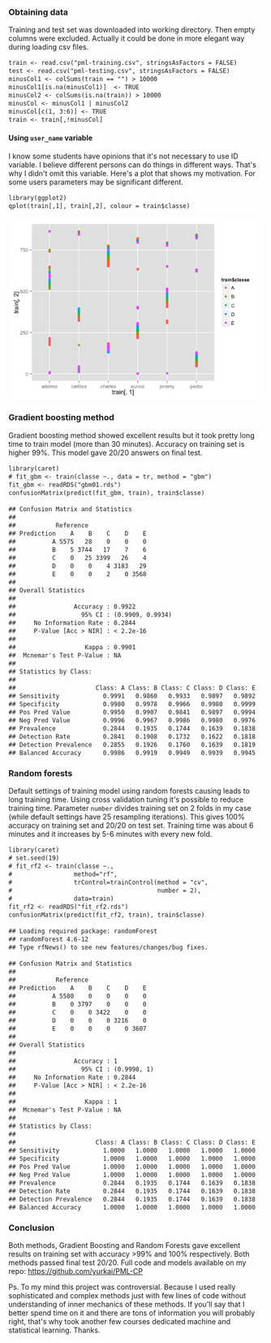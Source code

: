 ### Obtaining data

Training and test set was downloaded into working directory. Then empty
columns were excluded. Actually it could be done in more elegant way
during loading csv files.

    train <- read.csv("pml-training.csv", stringsAsFactors = FALSE)
    test <- read.csv("pml-testing.csv", stringsAsFactors = FALSE)
    minusCol1 <- colSums(train == "") > 10000
    minusCol1[is.na(minusCol1)]  <- TRUE
    minusCol2 <- colSums(is.na(train)) > 10000
    minusCol <- minusCol1 | minusCol2
    minusCol[c(1, 3:6)] <- TRUE
    train <- train[,!minusCol]

#### Using `user_name` variable

I know some students have opinions that it's not necessary to use ID
variable. I believe different persons can do things in different ways.
That's why I didn't omit this variable. Here's a plot that shows my
motivation. For some users parameters may be significant different.

    library(ggplot2)
    qplot(train[,1], train[,2], colour = train$classe)

![](report_files/figure-markdown_strict/unnamed-chunk-2-1.png)

### Gradient boosting method

Gradient boosting method showed excellent results but it took pretty
long time to train model (more than 30 minutes). Accuracy on training
set is higher 99%. This model gave 20/20 answers on final test.

    library(caret)
    # fit_gbm <- train(classe ~., data = tr, method = "gbm")
    fit_gbm <- readRDS("gbm01.rds")
    confusionMatrix(predict(fit_gbm, train), train$classe)

    ## Confusion Matrix and Statistics
    ## 
    ##           Reference
    ## Prediction    A    B    C    D    E
    ##          A 5575   28    0    0    0
    ##          B    5 3744   17    7    6
    ##          C    0   25 3399   26    4
    ##          D    0    0    4 3183   29
    ##          E    0    0    2    0 3568
    ## 
    ## Overall Statistics
    ##                                           
    ##                Accuracy : 0.9922          
    ##                  95% CI : (0.9909, 0.9934)
    ##     No Information Rate : 0.2844          
    ##     P-Value [Acc > NIR] : < 2.2e-16       
    ##                                           
    ##                   Kappa : 0.9901          
    ##  Mcnemar's Test P-Value : NA              
    ## 
    ## Statistics by Class:
    ## 
    ##                      Class: A Class: B Class: C Class: D Class: E
    ## Sensitivity            0.9991   0.9860   0.9933   0.9897   0.9892
    ## Specificity            0.9980   0.9978   0.9966   0.9980   0.9999
    ## Pos Pred Value         0.9950   0.9907   0.9841   0.9897   0.9994
    ## Neg Pred Value         0.9996   0.9967   0.9986   0.9980   0.9976
    ## Prevalence             0.2844   0.1935   0.1744   0.1639   0.1838
    ## Detection Rate         0.2841   0.1908   0.1732   0.1622   0.1818
    ## Detection Prevalence   0.2855   0.1926   0.1760   0.1639   0.1819
    ## Balanced Accuracy      0.9986   0.9919   0.9949   0.9939   0.9945

### Random forests

Default settings of training model using random forests causing leads to
long training time. Using cross validation tuning it's possible to
reduce training time. Parameter `number` divides training set on 2 folds
in my case (while default settings have 25 resampling iterations). This
gives 100% accuracy on training set and 20/20 on test set. Training time
was about 6 minutes and it increases by 5-6 minutes with every new fold.

    library(caret)
    # set.seed(19)
    # fit_rf2 <- train(classe ~., 
    #                 method="rf", 
    #                 trControl=trainControl(method = "cv",
    #                                        number = 2), 
    #                 data=train)
    fit_rf2 <- readRDS("fit_rf2.rds")
    confusionMatrix(predict(fit_rf2, train), train$classe)

    ## Loading required package: randomForest
    ## randomForest 4.6-12
    ## Type rfNews() to see new features/changes/bug fixes.

    ## Confusion Matrix and Statistics
    ## 
    ##           Reference
    ## Prediction    A    B    C    D    E
    ##          A 5580    0    0    0    0
    ##          B    0 3797    0    0    0
    ##          C    0    0 3422    0    0
    ##          D    0    0    0 3216    0
    ##          E    0    0    0    0 3607
    ## 
    ## Overall Statistics
    ##                                      
    ##                Accuracy : 1          
    ##                  95% CI : (0.9998, 1)
    ##     No Information Rate : 0.2844     
    ##     P-Value [Acc > NIR] : < 2.2e-16  
    ##                                      
    ##                   Kappa : 1          
    ##  Mcnemar's Test P-Value : NA         
    ## 
    ## Statistics by Class:
    ## 
    ##                      Class: A Class: B Class: C Class: D Class: E
    ## Sensitivity            1.0000   1.0000   1.0000   1.0000   1.0000
    ## Specificity            1.0000   1.0000   1.0000   1.0000   1.0000
    ## Pos Pred Value         1.0000   1.0000   1.0000   1.0000   1.0000
    ## Neg Pred Value         1.0000   1.0000   1.0000   1.0000   1.0000
    ## Prevalence             0.2844   0.1935   0.1744   0.1639   0.1838
    ## Detection Rate         0.2844   0.1935   0.1744   0.1639   0.1838
    ## Detection Prevalence   0.2844   0.1935   0.1744   0.1639   0.1838
    ## Balanced Accuracy      1.0000   1.0000   1.0000   1.0000   1.0000

### Conclusion

Both methods, Gradient Boosting and Random Forests gave excellent
results on training set with accuracy \>99% and 100% respectively. Both
methods passed final test 20/20. Full code and models available on my
repo: <https://github.com/yurkai/PML-CP>

Ps. To my mind this project was controversial. Because I used really
sophisticated and complex methods just with few lines of code without
understanding of inner mechanics of these methods. If you'll say that I
better spend time on it and there are tons of information you will
probably right, that's why took another few courses dedicated machine
and statistical learning. Thanks.
